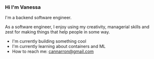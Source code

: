### Hi I'm Vanessa

<!--



-->
I'm a backend software engineer.  

As a  software engineer,  I enjoy using my creativity, managerial skills and  zest for making things that help people in some way.

- I'm currently building something cool
- I'm currently learning about containers and ML
- How to reach me: cannarron@gmail.com
